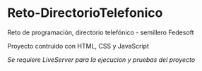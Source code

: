 # Reto-DirectorioTelefonico
Reto de programación, directorio telefónico - semillero Fedesoft 

Proyecto contruido con HTML, CSS y JavaScript

*Se requiere LiveServer para la ejecucion y pruebas del proyecto*
